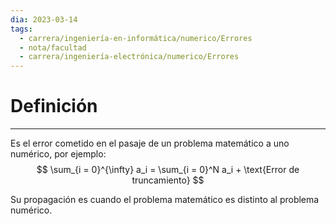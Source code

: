 ```yaml
---
dia: 2023-03-14
tags:
  - carrera/ingeniería-en-informática/numerico/Errores
  - nota/facultad
  - carrera/ingeniería-electrónica/numerico/Errores
---
```

# Definición
---
Es el error cometido en el pasaje de un problema matemático a uno numérico, por ejemplo:
$$ \sum_{i = 0}^{\infty} a_i = \sum_{i = 0}^N a_i + \text{Error de truncamiento} $$

Su propagación es cuando el problema matemático es distinto al problema numérico.